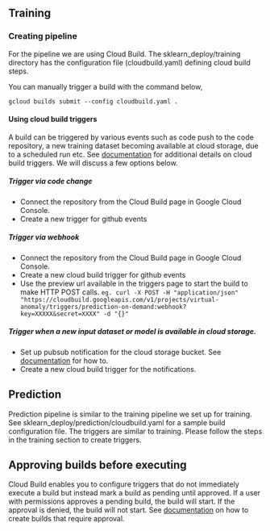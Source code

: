 ## Training

### Creating pipeline

For the pipeline we are using Cloud Build.
The sklearn_deploy/training directory has the configuration file (cloudbuild.yaml) defining cloud build steps.

You can manually trigger a build with the command below,

```gcloud builds submit --config cloudbuild.yaml .```

#### Using cloud build triggers

A build can be triggered by various events such as code push to the code repository, a new training
dataset becoming available at cloud storage, due to a scheduled run etc.
See [documentation](https://cloud.google.com/build/docs/automating-builds/create-manage-triggers)
for additional details on cloud build triggers. We will discuss a few options below.

##### Trigger via code change
- Connect the repository from the Cloud Build page in Google Cloud Console.
- Create a new trigger for github events

##### Trigger via webhook
- Connect the repository from the Cloud Build page in Google Cloud Console.
- Create a new cloud build trigger for github events
- Use the preview url available in the triggers page to start the build to make HTTP POST calls. 
```eg. curl -X POST -H "application/json" "https://cloudbuild.googleapis.com/v1/projects/virtual-anomaly/triggers/prediction-on-demand:webhook?key=XXXXX&secret=XXXX" -d "{}"```


##### Trigger when a new input dataset or model is available in cloud storage.

- Set up pubsub notification for the cloud storage bucket. See [documentation](https://cloud.google.com/storage/docs/reporting-changes) for how to.
- Create a new cloud build trigger for the notifications.


## Prediction

Prediction pipeline is similar to the training pipeline we set up for training.
See sklearn_deploy/prediction/cloudbuild.yaml for a sample build configuration file.
The triggers are similar to training. Please follow the steps in the training section to
create triggers.

## Approving builds before executing
Cloud Build enables you to configure triggers that do not immediately execute a build but instead mark a build as pending until approved. If a user with permissions approves a pending build, the build will start. If the approval is denied, the build will not start. See [documentation](https://cloud.google.com/build/docs/automating-builds/approve-builds) on how to
create builds that require approval.

